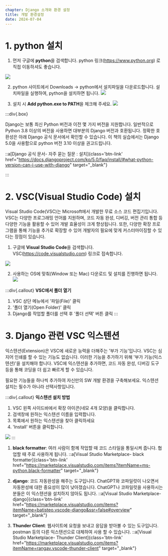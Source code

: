 ```yaml
---
chapter: Django 소개와 환경 설정
title: 개발 환경설정
date: 2024-07-04
---
```

# 1. python 설치

1. 먼저 구글에 **python**을 검색합니다.
 python 링크(https://www.python.org) 로 직접 이동하셔도 좋습니다.

![](/images/basecamp-django/chapter01/02-1.png)
<!-- 장고 사용 가능 파이썬 버전? -->

2. python 사이트에서 Downloads -> python에서 설치파일을 다운로드합니다.
설치파일을 실행하여, python을 설치하면 됩니다.
![](/images/basecamp-django/chapter01/02-2.png)

3. 설치 시 **Add python.exe to PATH**을 체크해 주세요.
![](/images/basecamp-django/chapter01/02-3.png)

:::div{.box}

Django는 보통 최신 Python 버전과 이전 몇 가지 버전을 지원합니다. 일반적으로 Python 3.8 이상의 버전을 사용하면 대부분의 Django 버전과 호환됩니다. 정확한 호환성은 아래 Django 공식 문서에서 확인할 수 있습니다. 이 책의 실습에서는 Django 5.0을 사용함으로 python 버전 3.10 이상을 권고드립니다.

::a[Django 공식 문서- 자주 묻는 질문 : 설치]{class='btn-link' href="https://docs.djangoproject.com/ko/5.0/faq/install/#what-python-version-can-i-use-with-django" target="\_blank"}

:::

# 2. VSC(Visual Studio Code) 설치

Visual Studio Code(VSC)는 Microsoft에서 개발한 무료 소스 코드 편집기입니다. VSC는 다양한 프로그래밍 언어를 지원하며, 코드 자동 완성, 디버깅, 버전 관리 통합 등 다양한 기능을 활용할 수 있어 개발 효율성이 크게 향상됩니다. 또한, 다양한 확장 프로그램을 통해 기능을 추가로 확장할 수 있어 개발자의 필요에 맞게 커스터마이징할 수 있다는 장점이 있습니다.      
  
1. 구글에 **Visual Studio Code**을 검색합니다.
    VSC(https://code.visualstudio.com) 링크로 접속합니다.

![](/images/basecamp-django/chapter01/02-4.png)

2. 사용하는 OS에 맞춰(Window 또는 Mac) 다운로드 및 설치를 진행하면 됩니다.
![](/images/basecamp-django/chapter01/02-5.png)


:::div{.callout}
**VSC에서 폴더 열기**
1. VSC 상단 메뉴에서 '파일(File)' 클릭
2. '폴더 열기(Open Folder)' 클릭
3. Django를 작업할 폴더를 선택 후 '폴더 선택' 버튼 클릭
:::

# 3. Django 관련 VSC 익스텐션

익스텐션(Extension)은 VSC에 새로운 능력을 더해주는 '부가 기능'입니다. VSC는 심지어 인쇄를 할 수 있는 기능도 없습니다. 이러한 기능을 추가하기 위해 '부가 기능(익스텐션)'을 설치해야 합니다. VSC에 익스텐션을 추가하면, 코드 자동 완성, 디버깅 도구 등을 통해 코딩을 더 쉽고 빠르게 할 수 있습니다.

필요한 기능들을 하나씩 추가하여 자신만의 SW 개발 환경을 구축해보세요. 익스텐션 설치는 필수가 아니라 선택사항입니다.

:::div{.callout}
**익스텐션 설치 방법**
1. VSC 왼쪽 사이드바에서 확장 아이콘(네모 4개 모양)을 클릭합니다.
2. 검색창에 원하는 익스텐션 이름을 입력합니다.
3. 목록에서 원하는 익스텐션을 찾아 클릭하세요 
4. 'Install' 버튼을 클릭합니다.

![](/images/basecamp-django/chapter01/02-6.png)
:::

1. **black formatter**: 여러 사람이 함께 작업할 때 코드 스타일을 통일시켜 줍니다. 협업할 때 주로 사용하게 됩니다.
::a[Visual Studio Marketplace- black formatter]{class='btn-link' href="https://marketplace.visualstudio.com/items?itemName=ms-python.black-formatter" target="\_blank"}


2. **django**: 코드 자동완성을 해주는 도구입니다. ChatGPT와 코파일럿이 나오면서 자동완성에 대한 중요성이 많이 낮아졌습니다. ChatGPT나 코파일럿을 사용하시는 분들은 이 익스텐션을 설치하지 않아도 됩니다.
::a[Visual Studio Marketplace- django]{class='btn-link' href="https://marketplace.visualstudio.com/items?itemName=batisteo.vscode-django&ssr=false#overview" target="\_blank"}


3. **Thunder Client**: 웹사이트에 요청을 보내고 응답을 받아볼 수 있는 도구입니다. postman 등의 다른 익스텐션으로 대체하여 사용 할 수 있습니다.
::a[Visual Studio Marketplace- Thunder Client]{class='btn-link' href="https://marketplace.visualstudio.com/items?itemName=rangav.vscode-thunder-client" target="\_blank"}